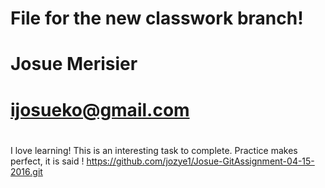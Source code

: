 # File for the new classwork branch!
# Josue Merisier
# ijosueko@gmail.com
# 

I love learning! This is an interesting task to complete. Practice makes perfect, it is said
! https://github.com/jozye1/Josue-GitAssignment-04-15-2016.git
